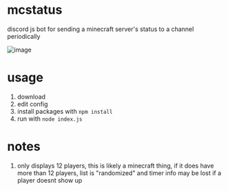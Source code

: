 # mcstatus
discord js bot for sending a minecraft server's status to a channel periodically

![image](https://user-images.githubusercontent.com/66480163/132859970-96e64f95-18b4-4c11-9246-aa8660f11e5a.png)

# usage
1. download
2. edit config
3. install packages with `npm install`
4. run with `node index.js`

# notes
1.  only displays 12 players, this is likely a minecraft thing, if it does have more than 12 players, list is "randomized" and timer info may be lost if a player doesnt show up
